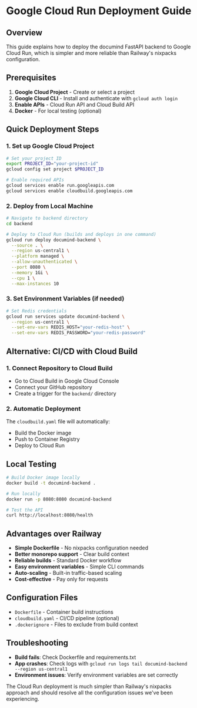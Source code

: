 # Google Cloud Run Deployment Guide

## Overview
This guide explains how to deploy the documind FastAPI backend to Google Cloud Run, which is simpler and more reliable than Railway's nixpacks configuration.

## Prerequisites
1. **Google Cloud Project** - Create or select a project
2. **Google Cloud CLI** - Install and authenticate with `gcloud auth login`
3. **Enable APIs** - Cloud Run API and Cloud Build API
4. **Docker** - For local testing (optional)

## Quick Deployment Steps

### 1. Set up Google Cloud Project
```bash
# Set your project ID
export PROJECT_ID="your-project-id"
gcloud config set project $PROJECT_ID

# Enable required APIs
gcloud services enable run.googleapis.com
gcloud services enable cloudbuild.googleapis.com
```

### 2. Deploy from Local Machine
```bash
# Navigate to backend directory
cd backend

# Deploy to Cloud Run (builds and deploys in one command)
gcloud run deploy documind-backend \
  --source . \
  --region us-central1 \
  --platform managed \
  --allow-unauthenticated \
  --port 8080 \
  --memory 1Gi \
  --cpu 1 \
  --max-instances 10
```

### 3. Set Environment Variables (if needed)
```bash
# Set Redis credentials
gcloud run services update documind-backend \
  --region us-central1 \
  --set-env-vars REDIS_HOST="your-redis-host" \
  --set-env-vars REDIS_PASSWORD="your-redis-password"
```

## Alternative: CI/CD with Cloud Build

### 1. Connect Repository to Cloud Build
- Go to Cloud Build in Google Cloud Console
- Connect your GitHub repository
- Create a trigger for the `backend/` directory

### 2. Automatic Deployment
The `cloudbuild.yaml` file will automatically:
- Build the Docker image
- Push to Container Registry
- Deploy to Cloud Run

## Local Testing
```bash
# Build Docker image locally
docker build -t documind-backend .

# Run locally
docker run -p 8080:8080 documind-backend

# Test the API
curl http://localhost:8080/health
```

## Advantages over Railway
- **Simple Dockerfile** - No nixpacks configuration needed
- **Better monorepo support** - Clear build context
- **Reliable builds** - Standard Docker workflow
- **Easy environment variables** - Simple CLI commands
- **Auto-scaling** - Built-in traffic-based scaling
- **Cost-effective** - Pay only for requests

## Configuration Files
- `Dockerfile` - Container build instructions
- `cloudbuild.yaml` - CI/CD pipeline (optional)
- `.dockerignore` - Files to exclude from build context

## Troubleshooting
- **Build fails**: Check Dockerfile and requirements.txt
- **App crashes**: Check logs with `gcloud run logs tail documind-backend --region us-central1`
- **Environment issues**: Verify environment variables are set correctly

The Cloud Run deployment is much simpler than Railway's nixpacks approach and should resolve all the configuration issues we've been experiencing.
